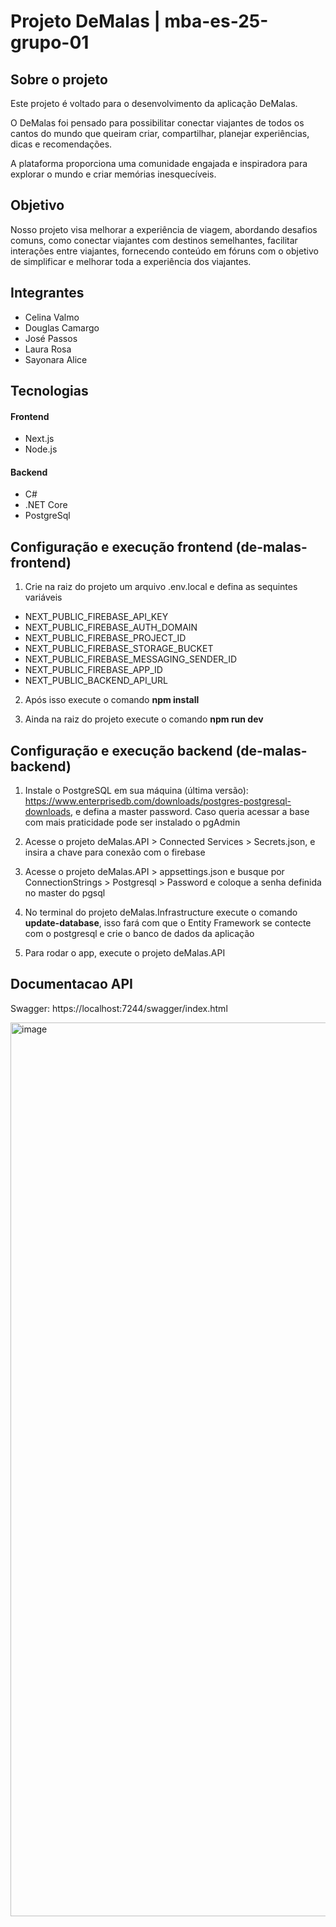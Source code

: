 # Projeto DeMalas | mba-es-25-grupo-01

## Sobre o projeto

Este projeto é voltado para o desenvolvimento da aplicação DeMalas.

O DeMalas foi pensado para possibilitar conectar viajantes de todos os cantos do mundo que queiram criar, compartilhar, planejar experiências, dicas e recomendações.

A plataforma proporciona uma comunidade engajada e inspiradora para explorar o mundo e criar memórias inesquecíveis.

## Objetivo

Nosso projeto visa melhorar a experiência de viagem, abordando desafios comuns, como conectar viajantes com destinos semelhantes, facilitar interações entre viajantes, fornecendo conteúdo em fóruns com o objetivo de simplificar e melhorar toda a experiência dos viajantes.

## Integrantes

* Celina Valmo
* Douglas Camargo
* José Passos
* Laura Rosa
* Sayonara Alice

## Tecnologias

#### Frontend
* Next.js
* Node.js

#### Backend
* C#
* .NET Core
* PostgreSql

## Configuração e execução frontend (de-malas-frontend)

1. Crie na raiz do projeto um arquivo .env.local e defina as sequintes variáveis

* NEXT_PUBLIC_FIREBASE_API_KEY
* NEXT_PUBLIC_FIREBASE_AUTH_DOMAIN
* NEXT_PUBLIC_FIREBASE_PROJECT_ID
* NEXT_PUBLIC_FIREBASE_STORAGE_BUCKET
* NEXT_PUBLIC_FIREBASE_MESSAGING_SENDER_ID
* NEXT_PUBLIC_FIREBASE_APP_ID
* NEXT_PUBLIC_BACKEND_API_URL

2. Após isso execute o comando **npm install**

3. Ainda na raiz do projeto execute o comando **npm run dev**

## Configuração e execução backend (de-malas-backend)

1. Instale o PostgreSQL em sua máquina (última versão): https://www.enterprisedb.com/downloads/postgres-postgresql-downloads, e defina a master password. Caso queria acessar a base com mais praticidade pode ser instalado o pgAdmin

2. Acesse o projeto deMalas.API > Connected Services > Secrets.json, e insira a chave para conexão com o firebase

3. Acesse o projeto deMalas.API > appsettings.json e busque por ConnectionStrings > Postgresql > Password e coloque a senha definida no master do pgsql

4. No terminal do projeto deMalas.Infrastructure execute o comando **update-database**, isso fará com que o Entity Framework se contecte com o postgresql e crie o banco de dados da aplicação

5. Para rodar o app, execute o projeto deMalas.API

## Documentacao API

Swagger: https://localhost:7244/swagger/index.html

<img width="1430" alt="image" src="https://github.com/zepassos/DispositivosMoveisA2IOT/assets/57042115/fda63df3-2dda-468b-831e-21eb9bbeeec1">

